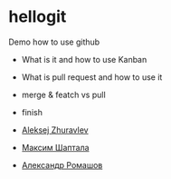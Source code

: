 # hellogit

Demo how to use github

* What is it and how to use Kanban
* What is pull request and how to use it 
* merge & featch vs pull
* finish
* [Aleksej Zhuravlev](https://github.com/Aleksej-star)

* [Максим Шаптала](https://github.com/javalesson2019)
* [Александр Ромашов](https://github.com/Alex0965)